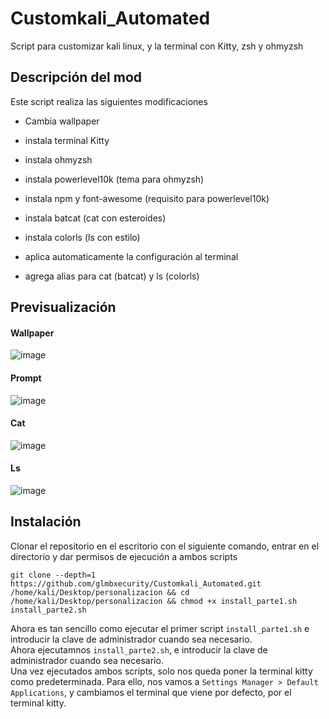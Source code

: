 # Customkali_Automated
Script para customizar kali linux, y la terminal con Kitty, zsh y ohmyzsh
## Descripción del mod
Este script realiza las siguientes modificaciones  

- Cambia wallpaper
- instala terminal Kitty
- instala ohmyzsh
- instala powerlevel10k (tema para ohmyzsh)
- instala npm y font-awesome (requisito para powerlevel10k)
- instala batcat (cat con esteroides)
- instala colorls (ls con estilo)  

- aplica automaticamente la configuración al terminal  
- agrega alias para cat (batcat) y ls (colorls)  

## Previsualización
#### Wallpaper  
![image](https://github.com/glmbxecurity/Customkali_Automated/assets/137443771/d8c164d8-e2f9-4b03-89d7-2df4e9affc0f)  
#### Prompt  
![image](https://github.com/glmbxecurity/Customkali_Automated/assets/137443771/955eba4f-13d9-47cc-b3e1-b48f0738618c)  
#### Cat  
![image](https://github.com/glmbxecurity/Customkali_Automated/assets/137443771/f160303f-1625-475f-9686-1056eaf9162f)  
#### Ls  
![image](https://github.com/glmbxecurity/Customkali_Automated/assets/137443771/27926f4a-a1fa-4d21-a8dc-0e57fea36dca)  



## Instalación
Clonar el repositorio en el escritorio con el siguiente comando, entrar en el directorio y dar permisos de ejecución a ambos scripts
```
git clone --depth=1 https://github.com/glmbxecurity/Customkali_Automated.git /home/kali/Desktop/personalizacion && cd /home/kali/Desktop/personalizacion && chmod +x install_parte1.sh install_parte2.sh
```

Ahora es tan sencillo como ejecutar el primer script ```install_parte1.sh``` e introducir la clave de administrador cuando sea necesario.  
Ahora ejecutamnos ```install_parte2.sh```, e introducir la clave de administrador cuando sea necesario.  
Una vez ejecutados ambos scripts, solo nos queda poner la terminal kitty como predeterminada. Para ello, nos vamos a ```Settings Manager > Default Applications```, y cambiamos el terminal que viene por defecto, por el terminal kitty.

